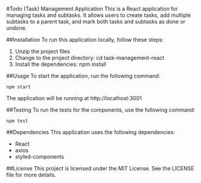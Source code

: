 #Todo (Task) Management Application
This is a React application for managing tasks and subtasks. It allows users to create tasks, add multiple subtasks to a parent task, and mark both tasks and subtasks as done or undone.

##Installation
To run this application locally, follow these steps:

1. Unzip the project files
2. Change to the project directory: cd task-management-react
3. Install the dependencies: npm install

##Usage
To start the application, run the following command:

`npm start`

The application will be running at http://localhost:3001

##Testing
To run the tests for the components, use the following command:

`npm test`

##Dependencies
This application uses the following dependencies:

- React
- axios
- styled-components

##License
This project is licensed under the MIT License. See the LICENSE file for more details.

